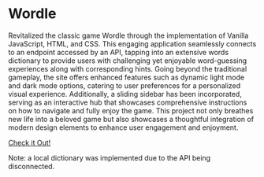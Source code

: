 # Wordle

Revitalized the classic game Wordle through the implementation of Vanilla JavaScript, HTML, and CSS. This engaging application seamlessly connects to an endpoint accessed by an API, tapping into an extensive words dictionary to provide users with challenging yet enjoyable word-guessing experiences along with corresponding hints. Going beyond the traditional gameplay, the site offers enhanced features such as dynamic light mode and dark mode options, catering to user preferences for a personalized visual experience. Additionally, a sliding sidebar has been incorporated, serving as an interactive hub that showcases comprehensive instructions on how to navigate and fully enjoy the game. This project not only breathes new life into a beloved game but also showcases a thoughtful integration of modern design elements to enhance user engagement and enjoyment.

[Check it Out!](https://wordleapplication.netlify.app/)

Note: a local dictionary was implemented due to the API being disconnected.
